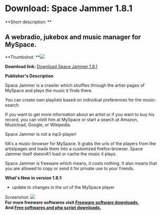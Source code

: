 # Download: Space Jammer 1.8.1

**Short description: **

## A webradio, jukebox and music manager for MySpace.

  
**Thumbshot: **![](http://www.freewarefiles.com/screenshot/spacejammer_md.jpg)   
  
**Download link:** [Download Space Jammer 1.8.1](http://freesoftwares.boysofts.com/Space-Jammer_program_50037.html)  
  

**Publisher's Description**  
  

Space Jammer is a crawler which shuffles through the artist-pages of MySpace
and plays the music it finds there.

You can create own playlists based on individual preferences for the music-
search.

If you want to get more information about an artist or if you want to buy his
record, you can vistit him at MySpace or start a search at Amazon, Musicload,
Google, or Wikipedia.

Space Jammer is not a mp3-player!

ItA's a music-browser for MySpace. It grabs the urls of the players from the
artistpages and loads them into a customized firefox-browser. Space Jammer
itself doesnA't load or cache the music it plays.

Space Jammer is freeware which means, it costs nothing. It also means that you
are allowed to copy or send it for private use to your friends.

**What's New in version 1.8.1:**

  * update to changes in the url of the MySpace player 

  
  
Screenshot: ![](http://www.freewarefiles.com/screenshot/spacejammer.jpg)  
**For more freeware softwares visit [Freeware software downloads.](http://freesoftwares.boysofts.com/)**   
**And [Free softwares and php script downloads.](http://www.boysofts.com/)**

